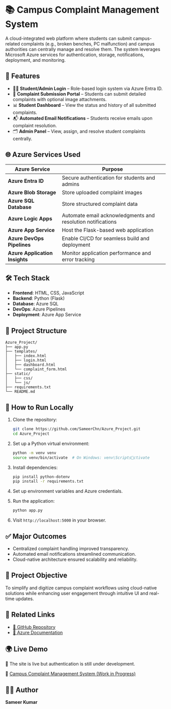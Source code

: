 
# 📚 Campus Complaint Management System

A cloud-integrated web platform where students can submit campus-related complaints (e.g., broken benches, PC malfunction) and campus authorities can centrally manage and resolve them. The system leverages Microsoft Azure services for authentication, storage, notifications, deployment, and monitoring.

## 🚀 Features

- 👨‍🎓 **Student/Admin Login** – Role-based login system via Azure Entra ID.
- 📝 **Complaint Submission Portal** – Students can submit detailed complaints with optional image attachments.
- 📊 **Student Dashboard** – View the status and history of all submitted complaints.
- 📬 **Automated Email Notifications** – Students receive emails upon complaint resolution.
- 🗂️ **Admin Panel** – View, assign, and resolve student complaints centrally.

## 🌐 Azure Services Used

| Azure Service              | Purpose                                                                 |
|---------------------------|-------------------------------------------------------------------------|
| **Azure Entra ID**         | Secure authentication for students and admins                          |
| **Azure Blob Storage**     | Store uploaded complaint images                                         |
| **Azure SQL Database**     | Store structured complaint data                                         |
| **Azure Logic Apps**       | Automate email acknowledgments and resolution notifications             |
| **Azure App Service**      | Host the Flask-based web application                                    |
| **Azure DevOps Pipelines** | Enable CI/CD for seamless build and deployment                          |
| **Azure Application Insights** | Monitor application performance and error tracking                |

## 🛠️ Tech Stack

- **Frontend**: HTML, CSS, JavaScript  
- **Backend**: Python (Flask)  
- **Database**: Azure SQL  
- **DevOps**: Azure Pipelines  
- **Deployment**: Azure App Service

## 📁 Project Structure

```
Azure_Project/
├── app.py
├── templates/
│   ├── index.html
│   ├── login.html
│   ├── dashboard.html
│   └── complaint_form.html
├── static/
│   ├── css/
│   └── js/
├── requirements.txt
└── README.md
```

## 🧪 How to Run Locally

1. Clone the repository:
   ```bash
   git clone https://github.com/SameerChn/Azure_Project.git
   cd Azure_Project
   ```

2. Set up a Python virtual environment:
   ```bash
   python -m venv venv
   source venv/bin/activate  # On Windows: venv\Scriptsctivate
   ```

3. Install dependencies:
   ```bash
   pip install python-dotenv
   pip install -r requirements.txt
   ```

4. Set up environment variables and Azure credentials.

5. Run the application:
   ```bash
   python app.py
   ```

6. Visit `http://localhost:5000` in your browser.

## ✅ Major Outcomes

- Centralized complaint handling improved transparency.
- Automated email notifications streamlined communication.
- Cloud-native architecture ensured scalability and reliability.

## 📌 Project Objective

To simplify and digitize campus complaint workflows using cloud-native solutions while enhancing user engagement through intuitive UI and real-time updates.

## 📎 Related Links

- [🔗 GitHub Repository](https://github.com/SameerChn/Azure_Project)
- [📖 Azure Documentation](https://learn.microsoft.com/en-us/azure/)

## 🌍 Live Demo

🚧 The site is live but authentication is still under development.

🔗 [Campus Complaint Management System (Work in Progress)](6604214sameerkumarg1-axehbbcpcmezgbgv.centralindia-01.azurewebsites.net)


## 👨‍💻 Author

**Sameer Kumar**
